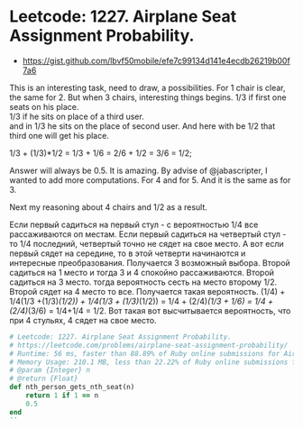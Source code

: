 # Leetcode: 1227. Airplane Seat Assignment Probability.

- https://gist.github.com/lbvf50mobile/efe7c99134d141e4ecdb26219b00f7a6

This is an interesting task, need to draw, a possibilities. For 1 chair is clear, the same for 2. But when 3 chairs, interesting things begins.
1/3 if first one seats on his place.               
1/3 if he sits on place of a third user.               
and in 1/3 he sits on the place of second user. And here with be 1/2 that third one will get his place.          

1/3 + (1/3)*1/2 = 1/3 + 1/6 = 2/6 + 1/2 = 3/6 = 1/2;    

Answer will always be 0.5. It is amazing.  By advise of @jabascripter, I wanted to add more computations. For 4 and for 5. And it is the same as for 3.

Next my reasoning about 4 chairs and 1/2 as a result.

Если первый садиться на первый стул - с вероятностью 1/4 все рассаживаются оп местам.
Если первый садиться на четвертый стул - то 1/4 последний, четвертый точно не сядет на свое место.
А вот если первый сядет на середине, то в этой четверти начинаются и интересные преобразования.
Получается 3 возможный выбора.
Второй садиться на 1 место и тогда 3 и 4 спокойно рассаживаются.
Второй садиться на 3 место. тогда вероятность сесть на место второму 1/2.
Второй сядет на 4 место то все.
Получается такая вероятность.
(1/4) + 1/4(1/3 +(1/3)*(1/2))  + 1/4(1/3 + (1/3)*(1/2)) = 1/4 + (2/4)*(1/3 + 1/6) = 1/4 + (2/4)*(3/6) = 1/4+1/4 = 1/2.
Вот такая вот высчитывается вероятность, что при 4 стульях, 4 сядет на свое место.
  
```Ruby
# Leetcode: 1227. Airplane Seat Assignment Probability.
# https://leetcode.com/problems/airplane-seat-assignment-probability/
# Runtime: 56 ms, faster than 88.89% of Ruby online submissions for Airplane Seat Assignment Probability.
# Memory Usage: 210.1 MB, less than 22.22% of Ruby online submissions for Airplane Seat Assignment Probability.
# @param {Integer} n
# @return {Float}
def nth_person_gets_nth_seat(n)
    return 1 if 1 == n
    0.5
end
``